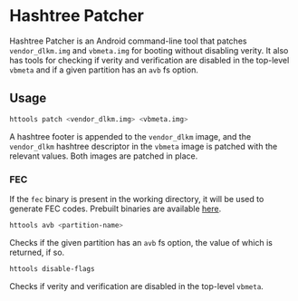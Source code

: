 # Hashtree Patcher

Hashtree Patcher is an Android command-line tool that patches `vendor_dlkm.img` and `vbmeta.img` for booting without disabling verity.
It also has tools for checking if verity and verification are disabled in the top-level `vbmeta` and if a given partition has an `avb` fs option.

## Usage

```bash
httools patch <vendor_dlkm.img> <vbmeta.img>
```

A hashtree footer is appended to the `vendor_dlkm` image, and the `vendor_dlkm` hashtree descriptor in the `vbmeta` image is patched
with the relevant values. Both images are patched in place.

### FEC

If the `fec` binary is present in the working directory, it will be used to generate FEC codes. Prebuilt binaries are available
[here](https://github.com/capntrips/vendor_fec/releases/tag/v12.0.0_r12).

```bash
httools avb <partition-name>
```

Checks if the given partition has an `avb` fs option, the value of which is returned, if so.

```bash
httools disable-flags
```

Checks if verity and verification are disabled in the top-level `vbmeta`.